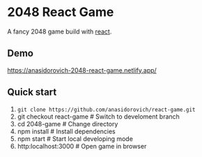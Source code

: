 # 2048 React Game
A fancy 2048 game build with [react](https://github.com/facebook/react).

## Demo
https://anasidorovich-2048-react-game.netlify.app/

## Quick start

1. ```git clone https://github.com/anasidorovich/react-game.git```
2. git checkout react-game # Switch to develoment branch
3. cd 2048-game # Change directory
4. npm install # Install dependencies
5. npm start # Start local developing mode
6. http:localhost:3000 # Open game in browser
